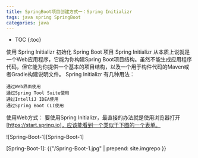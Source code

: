 ```yaml
---
title: SpringBoot项目创建方式一：Spring Initializr
tags: java spring SpringBoot
categories: java
---
```


* TOC
{:toc}

使用 Spring Initializr 初始化 Spring Boot 项目
Spring Initializr 从本质上说就是一个Web应用程序，它能为你构建Spring Boot项目结构。虽然不能生成应用程序代码，但它能为你提供一个基本的项目结构，以及一个用于构件代码的Maven或者Gradle构建说明文件。
Spring Initializr 有几种用法：

    通过Web界面使用
    通过Spring Tool Suite使用
    通过IntelliJ IDEA使用
    通过Spring Boot CLI使用

使用Web方式：
要使用Spring Initializr，最直接的办法就是使用浏览器打开[https://start.spring.io]，应该能看到一个类似于下图的一个表单。

![Spring-Boot-1][Spring-Boot-1]

[https://start.spring.io]: https://start.spring.io
[Spring-Boot-1]: {{"/Spring-Boot-1.jpg" | prepend: site.imgrepo }}
 